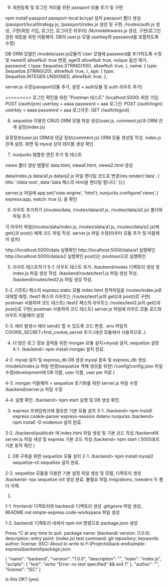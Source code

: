 9. 회원등록 및 로그인 처리를 위한 passport 모듈 추가 및 구현

npm install passport passport-local bcrypt 설치
passport 폴더 생성.
/passport/localStrategy.js, /passport/index.js 생성 및 구현.
/routes/auth.js 생성, 구현(회원 가입, 로그인, 로그아웃 라우터)
/lib/middlewares.js  생성, 구현(로그인 권한 체킹을 위한 미들웨어.  DB의 user.js 모델 userkey와 password를 포함하도록 수정)

DB ORM 모델인 /models/user.js모듈의 User 모델에 password를 추가하도록 수정 및 name의 allowNull: true 변경,  age의 allowNull: true, nuique 옵션 제거.
     password: {
        type: Sequelize.STRING(100),
        allowNull: true,
      },
      name: {
        type: Sequelize.STRING(20),
        allowNull: true,
      },
      age: {
        type: Sequelize.INTEGER.UNSIGNED,
        allowNull: true,
      },

server.js 수정(passport모듈 추가, 설정 + auth모듈 및 auth 라우트 추가)

========= 
로그인 확인을 위한 "Postman 테스트" (localhost:5000)
회원 가입:  POST (/auth/join) userkey = aaaa password = aaa 
로그인: POST (/auth/login) userkey = aaaa password = aaa 
로그아웃: GET (/auth/logout)


8. sequelize 이용한 CRUD ORM 모델 파일 생성(user.js, comment.js)과 ORM 관계 설정(index.js)

유정정보(user.js) ORM과 댓글 정보(comment.js) ORM 모듈 생성및 작성.
index.js 관계 설정.
화면 및 mysql 상의 테이블 생성 확인.

7. nunjucks 템플릿 엔진 추가 및 테스트

views 폴더 생성
템플릿 data.html, viewa1.html, viewa2.html 생성

data/index.js
data/a1.js
data/a2.js 파일 랜더링 코드로 변경(res.render('data', { title: '/data root', data:'data 패스의 html을 랜더링 합니다.' });)

server.js 파일에 
app.set('view engine', 'html');
nunjucks.configure('views',{
  express:app,
  watch: true
}); 을 확인


6. 라우트 추가하기 (/routes/data, /routes/data/a1.js, /routes/data/a2.js) 폴더와 파일 추가

각 라우터 파일(/routes/data/index.js, /routes/data/a1.js, /routes/data/a2.js)에 
get()과 post() 예제 코드 파일 작성.
server.js 파일 수정(라우터 모듈 추가 및 미들웨어 설치)

http://localhost:5000/data 실행확인
http://localhost:5000/data/a1 실행확인
http://localhost:5000/data/a2 실행확인
post()는 postman으로 실행확인

5. 라우트 테스트하기
5-1.
라우트 테스트 추가. 
/backend/routes 디렉토리 생성 및 index.js 파일 생성 작성.
/backend/routes/test1.js 파일 생성 작성.
/backend/routes/test2.js 파일 생성 작성.

5-2.
/(루트) 패스의 express.static 모듈 index.html 정적파일을 /routes/index.js로 대체할 예정.
/test1 패스의 라우트는 /routes/test1.js의 get()과 post()로 구현( postman 사용하여 코드 테스트)
/test2 패스의 라우트는 /routes/test2.js의 get()과 post()로 구현( postman 사용하여 코드 테스트)
server.js 파일에 라우트 모듈 로드와 라우트 미들웨어 설정

5-3. 
에러 발생시 에러 send() 할 수 있도록 코드 변경.
.env 파일의 COOKIE_SECRET=first_cookie_secret 추가.(세션 모듈에서 사용하므로..)

4. 더 많은 로그 정보 출력을 위한 morgan 모듈 설치+mysql 설치, sequelize 설정
4-1.
/backend> npm install morgan
설치 완료.

4-2. mysql 설치 및 express_db DB 생성
mysql 접속 및 express_db 생성.
/models/index.js 파일 변경(sequelize 객체 생성을 위한)
/config/config.json 파일 수정(development에 DB 이름, user 이름, user pw 저장 )

4-3. morgan 미들웨어 + sequelize 초기화를 위한 server.js 파일 수정
/backend/server.js 파일 수정

4-4. 실행 확인.
/backend> npm start
실행 및 DB 생성 확인.


3. express 프레임워크에 필요한 기본 모듈 설치
3-1.
/backend> npm install express cookie-parser express-session dotenv nunjucks
/backend> npm install -D nodemon
설치 완료.

3-2.
/backend/publicdir 에 index.html 파일 생성 및 기본 코드 작성
/backend에 server.js 파일 새성 및 express 기본 코드 작성
/backend> npm start 
( 5000포트 기본 동작 확인 )

2. DB 구축을 위한 sequelize 모듈 설치 
2-1.
/backend> npm install mysql2 sequelize-cli sequelize
설치 완료.

2-2.
sequelize 모듈을 이용한 기본 설정 파일 생성 및 모델, 디렉토리 생성 
/backend> npx sequelize init
생성 완료.
불필요 파일 /migrations, /seeders 두 폴더 삭제.

1.
1-1.
frontend/ 디렉토리와
backend/ 디렉토리 생성
.gitignore 파일 생성,
README.md
simple-express.code-workspace 파일 생성

1-2.
backend/ 디렉토리 내에서
npm init 명령으로 package.json 생성

Press ^C at any time to quit.
package name: (backend)
version: (1.0.0)
description:
entry point: (index.js)
test command:
git repository:
keywords:
author:
license: (ISC)
About to write to F:\Projects\back-end\simple-express\backend\package.json:

{
  "name": "backend",
  "version": "1.0.0",
  "description": "",
  "main": "index.js",
  "scripts": {
    "test": "echo \"Error: no test specified\" && exit 1"
  },
  "author": "",
  "license": "ISC"
}


Is this OK? (yes)

